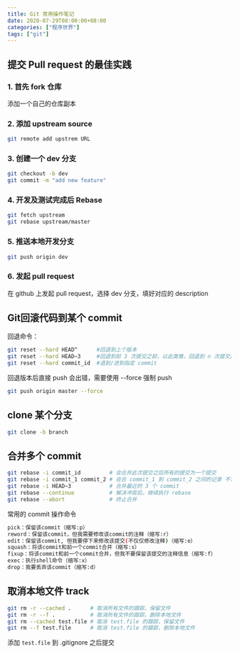 ```yaml
---
title: Git 常用操作笔记
date: 2020-07-29T08:00:00+08:00
categories: ["程序世界"]
tags: ["git"]
---
```


## 提交 Pull request 的最佳实践

### 1. 首先 fork 仓库

添加一个自己的仓库副本

### 2. 添加 upstream source

```bash
git remote add upstrem URL
```

### 3. 创建一个 dev 分支

```bash
git checkout -b dev
git commit -m "add new feature"
```

### 4. 开发及测试完成后 Rebase

```bash
git fetch upstream
git rebase upstream/master
```

### 5. 推送本地开发分支

```bash
git push origin dev
```

### 6. 发起 pull request

在 github 上发起 pull request，选择 dev 分支，填好对应的 description

## Git回滚代码到某个 commit

回退命令：

```bash
git reset --hard HEAD^      #回退到上个版本
git reset --hard HEAD~3     #回退到前 3 次提交之前，以此类推，回退到 n 次提交之前
git reset --hard commit_id  #退到/进到指定 commit
```

回退版本后直接 push 会出错，需要使用 --force 强制 push

```bash
git push origin master --force
```

## clone 某个分支

```bash
git clone -b branch
```

## 合并多个 commit

```bash
git rebase -i commit_id         # 会合并此次提交之后所有的提交为一个提交
git rebase -i commit_1 commit_2 # 会合 commit_1 到 commit_2 之间的记录 不包含 commit_1 包含 commit_2
git rebase -i HEAD~3            # 合并最近的 3 个 commit
git rebase --continue           # 解决冲突后，继续执行 rebase
git rebase --abort              # 终止合并
```

常用的 commit 操作命令

```bash
pick：保留该commit（缩写:p）
reword：保留该commit，但我需要修改该commit的注释（缩写:r）
edit：保留该commit, 但我要停下来修改该提交(不仅仅修改注释)（缩写:e）
squash：将该commit和前一个commit合并（缩写:s）
fixup：将该commit和前一个commit合并，但我不要保留该提交的注释信息（缩写:f）
exec：执行shell命令（缩写:x）
drop：我要丢弃该commit（缩写:d）
```

## 取消本地文件 track

```bash
git rm -r --cached .      # 取消所有文件的跟踪，保留文件
git rm -r --f .           # 取消所有文件的跟踪，删除本地文件
git rm --cached test.file # 取消 test.file 的跟踪，保留文件
git rm --f test.file      # 取消 test.file 的跟踪，删除本地文件
```

添加 `test.file` 到 .gitignore 之后提交
